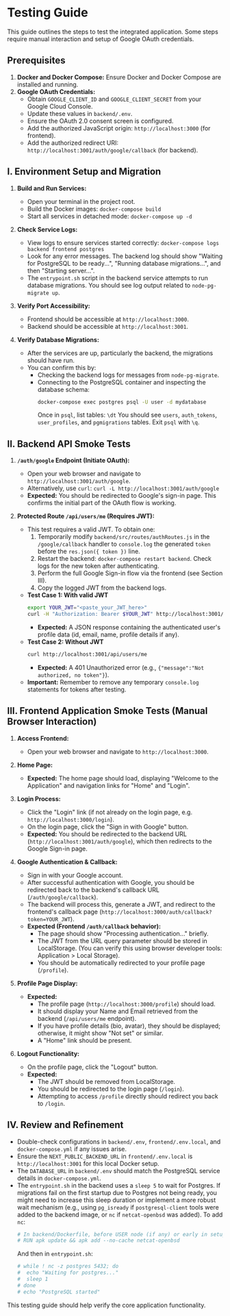 # Testing Guide

This guide outlines the steps to test the integrated application. Some steps require manual interaction and setup of Google OAuth credentials.

## Prerequisites

1.  **Docker and Docker Compose:** Ensure Docker and Docker Compose are installed and running.
2.  **Google OAuth Credentials:**
    *   Obtain `GOOGLE_CLIENT_ID` and `GOOGLE_CLIENT_SECRET` from your Google Cloud Console.
    *   Update these values in `backend/.env`.
    *   Ensure the OAuth 2.0 consent screen is configured.
    *   Add the authorized JavaScript origin: `http://localhost:3000` (for frontend).
    *   Add the authorized redirect URI: `http://localhost:3001/auth/google/callback` (for backend).

## I. Environment Setup and Migration

1.  **Build and Run Services:**
    *   Open your terminal in the project root.
    *   Build the Docker images: `docker-compose build`
    *   Start all services in detached mode: `docker-compose up -d`

2.  **Check Service Logs:**
    *   View logs to ensure services started correctly: `docker-compose logs backend frontend postgres`
    *   Look for any error messages. The backend log should show "Waiting for PostgreSQL to be ready...", "Running database migrations...", and then "Starting server...".
    *   The `entrypoint.sh` script in the backend service attempts to run database migrations. You should see log output related to `node-pg-migrate up`.

3.  **Verify Port Accessibility:**
    *   Frontend should be accessible at `http://localhost:3000`.
    *   Backend should be accessible at `http://localhost:3001`.

4.  **Verify Database Migrations:**
    *   After the services are up, particularly the backend, the migrations should have run.
    *   You can confirm this by:
        *   Checking the backend logs for messages from `node-pg-migrate`.
        *   Connecting to the PostgreSQL container and inspecting the database schema:
            ```bash
            docker-compose exec postgres psql -U user -d mydatabase
            ```
            Once in `psql`, list tables: `\dt`
            You should see `users`, `auth_tokens`, `user_profiles`, and `pgmigrations` tables.
            Exit `psql` with `\q`.

## II. Backend API Smoke Tests

1.  **`/auth/google` Endpoint (Initiate OAuth):**
    *   Open your web browser and navigate to `http://localhost:3001/auth/google`.
    *   Alternatively, use `curl`: `curl -L http://localhost:3001/auth/google`
    *   **Expected:** You should be redirected to Google's sign-in page. This confirms the initial part of the OAuth flow is working.

2.  **Protected Route `/api/users/me` (Requires JWT):**
    *   This test requires a valid JWT. To obtain one:
        1.  Temporarily modify `backend/src/routes/authRoutes.js` in the `/google/callback` handler to `console.log` the generated `token` before the `res.json({ token })` line.
        2.  Restart the backend: `docker-compose restart backend`. Check logs for the new token after authenticating.
        3.  Perform the full Google Sign-in flow via the frontend (see Section III).
        4.  Copy the logged JWT from the backend logs.
    *   **Test Case 1: With valid JWT**
        ```bash
        export YOUR_JWT="<paste_your_JWT_here>"
        curl -H "Authorization: Bearer $YOUR_JWT" http://localhost:3001/api/users/me
        ```
        *   **Expected:** A JSON response containing the authenticated user's profile data (id, email, name, profile details if any).
    *   **Test Case 2: Without JWT**
        ```bash
        curl http://localhost:3001/api/users/me
        ```
        *   **Expected:** A 401 Unauthorized error (e.g., `{"message":"Not authorized, no token"}`).
    *   **Important:** Remember to remove any temporary `console.log` statements for tokens after testing.

## III. Frontend Application Smoke Tests (Manual Browser Interaction)

1.  **Access Frontend:**
    *   Open your web browser and navigate to `http://localhost:3000`.

2.  **Home Page:**
    *   **Expected:** The home page should load, displaying "Welcome to the Application" and navigation links for "Home" and "Login".

3.  **Login Process:**
    *   Click the "Login" link (if not already on the login page, e.g. `http://localhost:3000/login`).
    *   On the login page, click the "Sign in with Google" button.
    *   **Expected:** You should be redirected to the backend URL (`http://localhost:3001/auth/google`), which then redirects to the Google Sign-in page.

4.  **Google Authentication & Callback:**
    *   Sign in with your Google account.
    *   After successful authentication with Google, you should be redirected back to the backend's callback URL (`/auth/google/callback`).
    *   The backend will process this, generate a JWT, and redirect to the frontend's callback page (`http://localhost:3000/auth/callback?token=YOUR_JWT`).
    *   **Expected (Frontend `/auth/callback` behavior):**
        *   The page should show "Processing authentication..." briefly.
        *   The JWT from the URL query parameter should be stored in LocalStorage. (You can verify this using browser developer tools: Application > Local Storage).
        *   You should be automatically redirected to your profile page (`/profile`).

5.  **Profile Page Display:**
    *   **Expected:**
        *   The profile page (`http://localhost:3000/profile`) should load.
        *   It should display your Name and Email retrieved from the backend (`/api/users/me` endpoint).
        *   If you have profile details (bio, avatar), they should be displayed; otherwise, it might show "Not set" or similar.
        *   A "Home" link should be present.

6.  **Logout Functionality:**
    *   On the profile page, click the "Logout" button.
    *   **Expected:**
        *   The JWT should be removed from LocalStorage.
        *   You should be redirected to the login page (`/login`).
        *   Attempting to access `/profile` directly should redirect you back to `/login`.

## IV. Review and Refinement

*   Double-check configurations in `backend/.env`, `frontend/.env.local`, and `docker-compose.yml` if any issues arise.
*   Ensure the `NEXT_PUBLIC_BACKEND_URL` in `frontend/.env.local` is `http://localhost:3001` for this local Docker setup.
*   The `DATABASE_URL` in `backend/.env` should match the PostgreSQL service details in `docker-compose.yml`.
*   The `entrypoint.sh` in the backend uses a `sleep 5` to wait for Postgres. If migrations fail on the first startup due to Postgres not being ready, you might need to increase this sleep duration or implement a more robust wait mechanism (e.g., using `pg_isready` if `postgresql-client` tools were added to the backend image, or `nc` if `netcat-openbsd` was added). To add `nc`:
    ```dockerfile
    # In backend/Dockerfile, before USER node (if any) or early in setup
    # RUN apk update && apk add --no-cache netcat-openbsd
    ```
    And then in `entrypoint.sh`:
    ```sh
    # while ! nc -z postgres 5432; do
    #  echo "Waiting for postgres..."
    #  sleep 1
    # done
    # echo "PostgreSQL started"
    ```

This testing guide should help verify the core application functionality.

